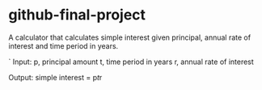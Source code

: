 # github-final-project
A calculator that calculates simple interest given principal, annual rate of interest and time period in years.




`
   Input:
      p, principal amount
      t, time period in years
      r, annual rate of interest
      
      
      
   Output:
      simple interest = p*t*r
     

